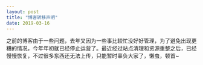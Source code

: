```yaml
---
layout: post
title: "博客转移声明"
date: 2019-03-16
---
```


  之前的博客由于一些问题，去年又因为一些事比较忙没好好管理，为了避免出现更糟的情况，今年年初就已经停止运营了。最近经过站点清理和资源重整之后，已经慢慢恢复，不过很多东西还无法上传，只能暂时辜负大家了，懒虫，顿首~
